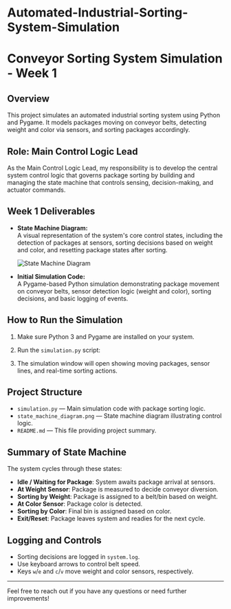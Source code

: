 # Automated-Industrial-Sorting-System-Simulation
# Conveyor Sorting System Simulation - Week 1

## Overview
This project simulates an automated industrial sorting system using Python and Pygame. It models packages moving on conveyor belts, detecting weight and color via sensors, and sorting packages accordingly.

## Role: Main Control Logic Lead
As the Main Control Logic Lead, my responsibility is to develop the central system control logic that governs package sorting by building and managing the state machine that controls sensing, decision-making, and actuator commands.

## Week 1 Deliverables

- **State Machine Diagram:**  
  A visual representation of the system's core control states, including the detection of packages at sensors, sorting decisions based on weight and color, and resetting package states after sorting.

  ![State Machine Diagram](state_machine_diagram.png)

- **Initial Simulation Code:**  
  A Pygame-based Python simulation demonstrating package movement on conveyor belts, sensor detection logic (weight and color), sorting decisions, and basic logging of events.

## How to Run the Simulation

1. Make sure Python 3 and Pygame are installed on your system.
2. Run the `simulation.py` script:

3. The simulation window will open showing moving packages, sensor lines, and real-time sorting actions.

## Project Structure

- `simulation.py` — Main simulation code with package sorting logic.
- `state_machine_diagram.png` — State machine diagram illustrating control logic.
- `README.md` — This file providing project summary.

## Summary of State Machine

The system cycles through these states:

- **Idle / Waiting for Package**: System awaits package arrival at sensors.
- **At Weight Sensor**: Package is measured to decide conveyor diversion.
- **Sorting by Weight**: Package is assigned to a belt/bin based on weight.
- **At Color Sensor**: Package color is detected.
- **Sorting by Color**: Final bin is assigned based on color.
- **Exit/Reset**: Package leaves system and readies for the next cycle.

## Logging and Controls

- Sorting decisions are logged in `system.log`.
- Use keyboard arrows to control belt speed.
- Keys `w`/`e` and `c`/`v` move weight and color sensors, respectively.

---

Feel free to reach out if you have any questions or need further improvements!

